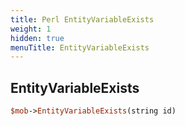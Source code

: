 ```yaml
---
title: Perl EntityVariableExists
weight: 1
hidden: true
menuTitle: EntityVariableExists
---
```

## EntityVariableExists
```perl
$mob->EntityVariableExists(string id)
```